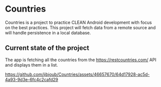 # Countries

Countries is a project to practice CLEAN Android development with focus on the best practices. This project will fetch data from a remote source and will handle persistence in a local database. 

## Current state of the project

The app is fetching all the countries from the https://restcountries.com/ API and displays them in a list.

https://github.com/jibjoub/Countries/assets/46657670/64d17928-ac5d-4a93-9d3e-6fc4c2cafd29



